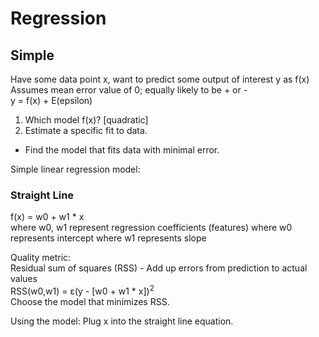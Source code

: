 Regression
==========

Simple
------
Have some data point x, want to predict some output of interest y as f(x)  
Assumes mean error value of 0; equally likely to be + or -  
y = f(x) + E(epsilon)  

1. Which model f(x)? [quadratic]
2. Estimate a specific fit to data.
  - Find the model that fits data with minimal error.

Simple linear regression model:
### Straight Line
f(x) = w0 + w1 * x  
where w0, w1 represent regression coefficients (features)
where w0 represents intercept
where w1 represents slope

Quality metric:  
Residual sum of squares (RSS) - Add up errors from prediction to actual values  
RSS(w0,w1) = &#949;(y - [w0 + w1 * x])<sup>2</sup>  
Choose the model that minimizes RSS.

Using the model:
Plug x into the straight line equation.

